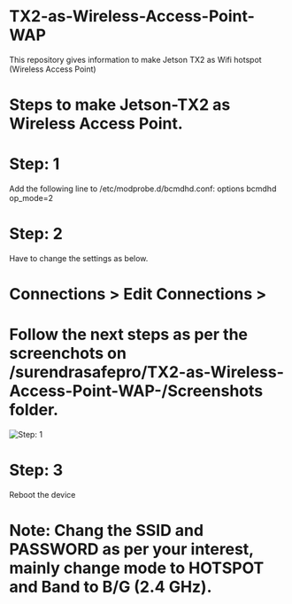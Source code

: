 # TX2-as-Wireless-Access-Point-WAP
This repository gives information to make Jetson TX2 as Wifi hotspot (Wireless Access Point)

# Steps to make Jetson-TX2 as Wireless Access Point.
# Step: 1
Add the following line to /etc/modprobe.d/bcmdhd.conf:
options bcmdhd op_mode=2


# Step: 2
Have to change the settings as below.
# Connections > Edit Connections > 
# Follow the next steps as per the screenchots on /surendrasafepro/TX2-as-Wireless-Access-Point-WAP-/Screenshots folder.
![Step: 1](https://github.com/surendrallam/TX2-as-Wireless-Access-Point-WAP/blob/master/Screenshots/1.png)



# Step: 3
Reboot the device

# Note: Chang the SSID and PASSWORD as per your interest, mainly change mode to HOTSPOT and Band to B/G (2.4 GHz).
